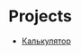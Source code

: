 # Projects
- [Калькулятор](https://cosmo2013.github.io/Projects/%D0%BA%D0%B0%D0%BB%D1%8C%D0%BA%D1%83%D0%BB%D1%8F%D1%82%D0%BE%D1%80/)
